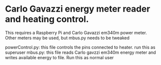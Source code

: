 # Carlo Gavazzi energy meter reader and heating control.
This requires a Raspberry Pi and Carlo Gavazzi em340m  power meter. Other meters may be used, but mbus.py needs to be tweaked

powerControl.py: this file controls the pins connected to heater. run this as superuser
mbus.py: this file reads Carlo gavzzi em340m energy meter and writes available energy to file. Run this as normal user
